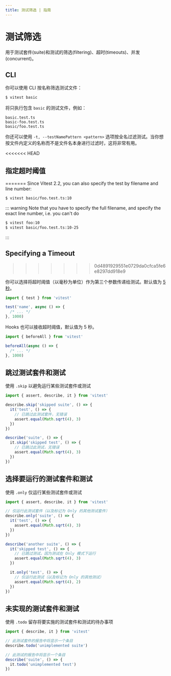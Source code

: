 ```yaml
---
title: 测试筛选 | 指南
---
```


# 测试筛选

用于测试套件(suite)和测试的筛选(filtering)、超时(timeouts)、并发(concurrent)。

## CLI

你可以使用 CLI 按名称筛选测试文件：

```bash
$ vitest basic
```

将只执行包含 `basic` 的测试文件，例如：

```
basic.test.ts
basic-foo.test.ts
basic/foo.test.ts
```

你还可以使用 `-t, --testNamePattern <pattern>` 选项按全名过滤测试。当你想按文件内定义的名称而不是文件名本身进行过滤时，这将非常有用。

<<<<<<< HEAD
## 指定超时阈值
=======
Since Vitest 2.2, you can also specify the test by filename and line number:

```bash
$ vitest basic/foo.test.ts:10
```

::: warning
Note that you have to specify the full filename, and specify the exact line number, i.e. you can't do

```bash
$ vitest foo:10
$ vitest basic/foo.test.ts:10-25
```
:::

## Specifying a Timeout
>>>>>>> 0d4891929551e0729da0cfca5fe6e8297dd918e9

你可以选择将超时阈值（以毫秒为单位）作为第三个参数传递给测试。默认值为 [5 秒](/config/#testtimeout)。

```ts
import { test } from 'vitest'

test('name', async () => {
  /* ... */
}, 1000)
```

Hooks 也可以接收超时阈值，默认值为 5 秒。

```ts
import { beforeAll } from 'vitest'

beforeAll(async () => {
  /* ... */
}, 1000)
```

## 跳过测试套件和测试

使用 `.skip` 以避免运行某些测试套件或测试

```ts
import { assert, describe, it } from 'vitest'

describe.skip('skipped suite', () => {
  it('test', () => {
    // 已跳过此测试套件，无错误
    assert.equal(Math.sqrt(4), 3)
  })
})

describe('suite', () => {
  it.skip('skipped test', () => {
    // 已跳过此测试，无错误
    assert.equal(Math.sqrt(4), 3)
  })
})
```

## 选择要运行的测试套件和测试

使用 `.only` 仅运行某些测试套件或测试

```ts
import { assert, describe, it } from 'vitest'

// 仅运行此测试套件（以及标记为 Only 的其他测试套件）
describe.only('suite', () => {
  it('test', () => {
    assert.equal(Math.sqrt(4), 3)
  })
})

describe('another suite', () => {
  it('skipped test', () => {
    // 已跳过测试，因为测试在 Only 模式下运行
    assert.equal(Math.sqrt(4), 3)
  })

  it.only('test', () => {
    // 仅运行此测试（以及标记为 Only 的其他测试）
    assert.equal(Math.sqrt(4), 2)
  })
})
```

## 未实现的测试套件和测试

使用 `.todo` 留存将要实施的测试套件和测试的待办事项

```ts
import { describe, it } from 'vitest'

// 此测试套件的报告中将显示一个条目
describe.todo('unimplemented suite')

// 此测试的报告中将显示一个条目
describe('suite', () => {
  it.todo('unimplemented test')
})
```
